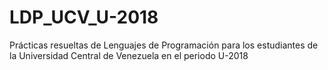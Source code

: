 # LDP_UCV_U-2018
Prácticas resueltas de Lenguajes de Programación para los estudiantes de la Universidad Central de Venezuela en el periodo U-2018
